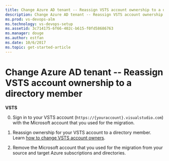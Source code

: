 ```yaml
---
title: Change Azure AD tenant -- Reassign VSTS account ownership to a directory member
description: Change Azure AD tenant -- Reassign VSTS account ownership to a directory member
ms.prod: vs-devops-alm
ms.technology: vs-devops-setup
ms.assetid: 3c714175-6f66-402c-b615-f0fd58686763
ms.manager: douge
ms.author: estfan
ms.date: 10/6/2017
ms.topic: get-started-article
---
```


#	Change Azure AD tenant -- Reassign VSTS account ownership to a directory member

**VSTS**


0.	Sign in to your VSTS account (```https://{youraccount}.visualstudio.com```) 
with the Microsoft account that you used for the migration.

0.	Reassign ownership for your VSTS account to a directory member.
Learn [how to change VSTS account owners](change-account-ownership-vs.md).

0.	Remove the Microsoft account that you used for the migration
from your source and target Azure subscriptions and directories.


